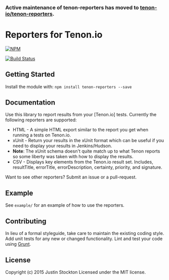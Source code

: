 ### Active maintenance of tenon-reporters has moved to [tenon-io/tenon-reporters](https://github.com/tenon-io/tenon-reporters).

# Reporters for Tenon.io

[![NPM](https://nodei.co/npm/@tenon-io/tenon-reporters.png)](https://nodei.co/npm/@tenon-io/tenon-reporters/)

[![Build Status](https://secure.travis-ci.org/tenon-io/tenon-reporters.png?branch=master)](http://travis-ci.org/tenon-io/tenon-reporters) 

## Getting Started

Install the module with: `npm install tenon-reporters --save`

## Documentation

Use this library to report results from your [Tenon.io] tests. Currently the following reporters are supported:

* HTML - A simple HTML export similar to the report you get when running a tests on Tenon.io.
* xUnit - Return your results in the xUnit format which can be useful if you need to display your results in Jenkins/Hudson.
 * **Note**: The xUnit schema doesn't quite match up to what Tenon reports so some liberty was taken with how to display the results.
* CSV - Displays key elements from the Tenon.io result set. Includes, resultTitle, errorTitle, errorDescription, certainty, priority, and signature.

Want to see other reporters? Submit an issue or a pull-request.

## Example

See `example/` for an example of how to use the reporters.

## Contributing

In lieu of a formal styleguide, take care to maintain the existing coding style. Add unit tests for any new or changed functionality. Lint and test your code using [Grunt](http://gruntjs.com).

## License

Copyright (c) 2015 Justin Stockton
Licensed under the MIT license.
